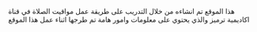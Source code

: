 هذا الموقع تم انشاءه من خلال التدريب على طريقة عمل مواقيت الصلاة في قناة اكاديمية ترميز والذي يحتوي على معلومات وامور هامة تم طرجها اثناء عمل هذا الموقع 
